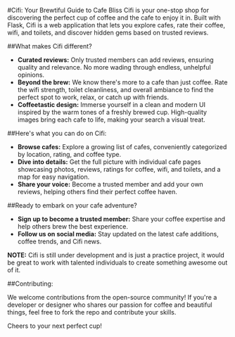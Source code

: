 #Cifi: Your Brewtiful Guide to Cafe Bliss
Cifi is your one-stop shop for discovering the perfect cup of coffee and the cafe to enjoy it in. Built with Flask, Cifi is a web application that lets you explore cafes, rate their coffee, wifi, and toilets, and discover hidden gems based on trusted reviews.

##What makes Cifi different?

- **Curated reviews:** Only trusted members can add reviews, ensuring quality and relevance. No more wading through endless, unhelpful opinions.
- **Beyond the brew:** We know there's more to a cafe than just coffee. Rate the wifi strength, toilet cleanliness, and overall ambiance to find the perfect spot to work, relax, or catch up with friends.
- **Coffeetastic design:** Immerse yourself in a clean and modern UI inspired by the warm tones of a freshly brewed cup. High-quality images bring each cafe to life, making your search a visual treat.

##Here's what you can do on Cifi:

- **Browse cafes:** Explore a growing list of cafes, conveniently categorized by location, rating, and coffee type.
- **Dive into details:** Get the full picture with individual cafe pages showcasing photos, reviews, ratings for coffee, wifi, and toilets, and a map for easy navigation.
- **Share your voice:** Become a trusted member and add your own reviews, helping others find their perfect coffee haven.

##Ready to embark on your cafe adventure?

- **Sign up to become a trusted member:** Share your coffee expertise and help others brew the best experience.
- **Follow us on social media:** Stay updated on the latest cafe additions, coffee trends, and Cifi news.

**NOTE:**
Cifi is still under development and is just a practice project, it would be great to work with talented individuals to create something awesome out of it. 

##Contributing:

We welcome contributions from the open-source community! If you're a developer or designer who shares our passion for coffee and beautiful things, feel free to fork the repo and contribute your skills.

Cheers to your next perfect cup!